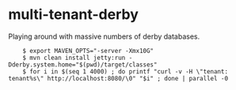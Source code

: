 multi-tenant-derby
==================

Playing around with massive numbers of derby databases.

        $ export MAVEN_OPTS="-server -Xmx10G"
        $ mvn clean install jetty:run -Dderby.system.home="$(pwd)/target/classes"
        $ for i in $(seq 1 4000) ; do printf "curl -v -H \"tenant: tenant%s\" http://localhost:8080/\0" "$i" ; done | parallel -0
